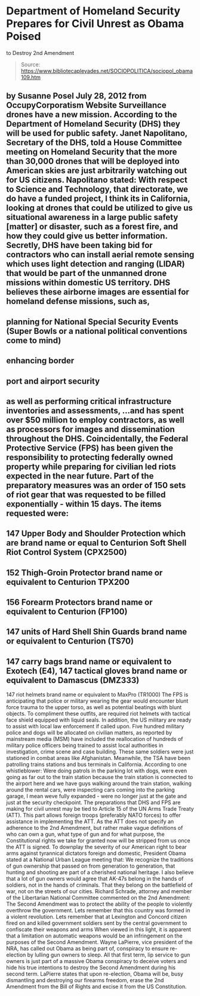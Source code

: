 # Department of Homeland Security Prepares for Civil Unrest as Obama Poised 
to Destroy 2nd Amendment

> Source: https://www.bibliotecapleyades.net/SOCIOPOLITICA/sociopol_obama109.htm

by Susanne Posel
July 28, 2012
from
OccupyCorporatism Website
Surveillance drones have a new mission.
According to the Department of Homeland Security (DHS) they will be
used for public safety.
Janet Napolitano, Secretary of the DHS,
told a House Committee meeting on Homeland Security that the more than
30,000 drones that will be deployed into American skies are just arbitrarily
watching out for US citizens.
Napolitano
stated:
With respect to Science and Technology,
that directorate, we do have a funded project, I think its in
California, looking at drones that could be utilized to give us
situational awareness in a large public safety [matter] or disaster,
such as a forest fire, and how they could give us better information.
Secretly, DHS have been taking bid for
contractors who can install aerial remote sensing which uses light
detection and ranging (LIDAR) that would be part of the unmanned drone
missions within domestic US territory.
DHS believes these airborne images are
essential for homeland defense missions, such as,
-
planning for National
Special Security Events (Super Bowls or a national political conventions
come to mind)
-
enhancing border
-
port and airport security
-
as well as
performing critical infrastructure inventories and assessments,
...and has
spent over $50 million to employ
contractors, as well as processors for images and dissemination
throughout the DHS.
Coincidentally, the Federal Protective
Service (FPS) has been given the responsibility to protecting federally
owned property while preparing for civilian led riots expected in the near
future.
Part of the preparatory measures was an
order of 150 sets of riot gear that was
requested to be filled exponentially - within 15 days.
The items requested were:
-
147 Upper Body and Shoulder Protection
which are brand name or equal to Centurion Soft Shell Riot Control
System (CPX2500)
-
152 Thigh-Groin Protector brand name
or equivalent to Centurion TPX200
-
156 Forearm Protectors brand name or
equivalent to Centurion (FP100)
-
147 units of Hard Shell Shin Guards
brand name or equivalent to Centurion (TS70)
-
147 carry bags brand name or equivalent
to Exotech (E4), 147 tactical gloves brand name or equivalent to
Damascus (DMZ333)
-
147 riot helmets brand name or
equivalent to MaxPro (TR1000)
The FPS is anticipating that police or military
wearing the gear would encounter blunt force trauma to the upper torso, as
well as potential beatings with blunt objects.
To compliment these outfits, are required riot
helmets with tactical face shield equipped with liquid seals.
In addition, the US military are
ready to assist with local law enforcement
if called upon.
Five hundred military police and dogs will be allocated on civilian matters,
as reported by
mainstream media (MSM) have included the
reallocation of hundreds of military police officers being trained to
assist local authorities in investigation, crime scene and case building.
These same soldiers were just stationed in combat areas like Afghanistan.
Meanwhile, the TSA have been patrolling trains stations and bus terminals in
California.
According to
one whistleblower:
Were doing patrols in the parking lot with
dogs, were even going as far out to the train station because the train
station is connected to the airport here and we have guys walking around
the train station, walking around the rental cars, were inspecting cars
coming into the parking garage, I mean weve fully expanded - were no
longer just at the gate and just at the security checkpoint.
The preparations that DHS and FPS are making for
civil unrest may be tied to Article 15 of the
UN Arms Trade Treaty (ATT).
This part allows foreign troops (preferably NATO
forces) to offer assistance in implementing the ATT. As the ATT does not
specify an adherence to the 2nd Amendment, but rather make
vague
definitions of who can own a gun, what type of gun and for what purpose, the
Constitutional rights we take for granted now will be stripped from us once
the ATT is signed.
To downplay the severity of our American right to bear arms against
tyrannical dictators foreign and domestic, President Obama stated at a
National Urban League meeting that:
We recognize the traditions of gun
ownership that passed on from generation to generation, that hunting and
shooting are part of a cherished national heritage.
I also believe that a lot of gun owners
would agree that AK-47s belong in the hands of soldiers, not in the
hands of criminals. That they belong on the battlefield of war, not on
the streets of our cities.
Richard Schrade, attorney and member of
the Libertarian National Committee
commented on the 2nd
Amendment:
The Second Amendment was to protect the
ability of the people to violently overthrow the government. Lets
remember that this country was formed in a violent revolution.
Lets remember that at Lexington and Concord
citizen fired on and killed government soldiers sent by the central
government to confiscate their weapons and arms
When viewed in this
light, it is apparent that a limitation on automatic weapons would be an
infringement on the purposes of the Second Amendment.
Wayne LaPierre, vice president of the
NRA, has
called out Obama as being part of,
conspiracy to ensure re-election by lulling
gun owners to sleep. All that first term, lip service to gun owners is
just part of a massive Obama conspiracy to deceive voters and hide his
true intentions to destroy the Second Amendment during his second term.
LaPierre states that upon re-election, Obama
will be,
busy dismantling and destroying our
firearms freedom, erase the 2nd Amendment from the Bill of
Rights and excise it from the US Constitution.

